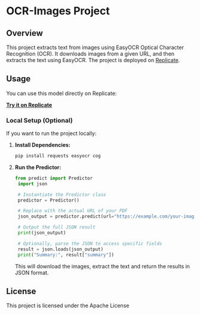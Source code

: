 # OCR-Images Project

## Overview

This project extracts text from images using EasyOCR Optical Character Recognition (OCR). It downloads images from a given URL, and then extracts the text using EasyOCR. The project is deployed on [Replicate](https://replicate.com/lucaflammia/OCR-images).

## Usage

You can use this model directly on Replicate:

[**Try it on Replicate**](https://replicate.com/lucaflammia/OCR-images)

### Local Setup (Optional)

If you want to run the project locally:

1. **Install Dependencies:**

   ```bash
   pip install requests easyocr cog
   ```

2. **Run the Predictor:**

   ```python
   from predict import Predictor
	import json

	# Instantiate the Predictor class
	predictor = Predictor()

	# Replace with the actual URL of your PDF
	json_output = predictor.predict(url="https://example.com/your-images.jpeg")

	# Output the full JSON result
	print(json_output)

	# Optionally, parse the JSON to access specific fields
	result = json.loads(json_output)
	print("Summary:", result["summary"])
   ```

   This will download the images, extract the text and return the results in JSON format.

## License

This project is licensed under the Apache License